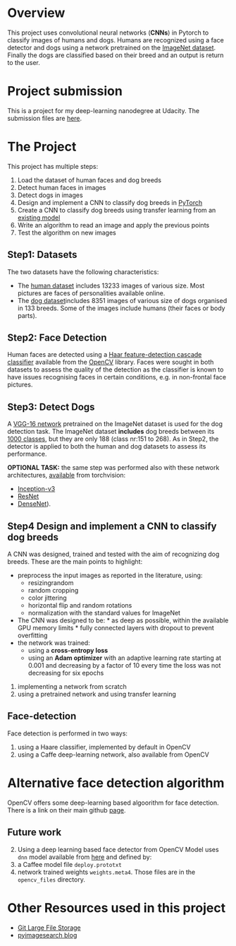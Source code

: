 # Overview
This project uses convolutional neural networks (**CNNs**) in Pytorch to classify images of humans and dogs. 
Humans are recognized using a face detector and dogs using a network pretrained on the [ImageNet dataset](http://www.image-net.org/).
Finally the dogs are classified based on their breed and an output is return to the user.


# Project submission
This is a project for my deep-learning nanodegree at Udacity.
The submission files are [here](https://github.com/modenaxe/dog-breed-classifier/tree/master/submission).


# The Project
This project has multiple steps:
1. Load the dataset of human faces and dog breeds
2. Detect human faces in images
3. Detect dogs in images
4. Design and implement a CNN to classify dog breeds in [PyTorch](https://pytorch.org)
5. Create a CNN to classify dog breeds using transfer learning from an [existing model](https://pytorch.org/docs/stable/torchvision/models.html) 
6. Write an algorithm to read an image and apply the previous points
7. Test the algorithm on new images

## Step1: Datasets
The two datasets have the following characteristics:
* The [human dataset](https://s3-us-west-1.amazonaws.com/udacity-aind/dog-project/lfw.zip) includes 13233 images of various size. Most pictures are faces of personalities available online.
* The [dog dataset](https://s3-us-west-1.amazonaws.com/udacity-aind/dog-project/dogImages.zip)includes 8351 images of various size of dogs organised in 133 breeds. Some of the images include humans (their faces or body parts).

## Step2: Face Detection
Human faces are detected using a [Haar feature-detection cascade classifier](https://docs.opencv.org/3.4/db/d28/tutorial_cascade_classifier.html) available from the [OpenCV](https://opencv.org) library.
Faces were sought in both datasets to assess the quality of the detection as the classifier is known to have issues recognising faces in certain conditions, e.g. in non-frontal face pictures.
 
## Step3: Detect Dogs
A [VGG-16 network](https://arxiv.org/abs/1409.1556) pretrained on the ImageNet dataset is used for the dog detection task.
The ImageNet dataset __includes__ dog breeds between its [1000 classes](https://gist.github.com/yrevar/942d3a0ac09ec9e5eb3a), but they are only 188 (class nr:151 to 268).
As in Step2, the detector is applied to both the human and dog datasets to assess its performance.

**OPTIONAL TASK:** the same step was performed also with these network architectures, [available](https://pytorch.org/docs/stable/torchvision/models.html) from torchvision:
* [Inception-v3](https://arxiv.org/abs/1512.00567) 
* [ResNet](https://arxiv.org/abs/1512.03385) 
* [DenseNet](https://arxiv.org/abs/1608.06993)).

## Step4 Design and implement a CNN to classify dog breeds
A CNN was designed, trained and tested with the aim of recognizing dog breeds.
These are the main points to highlight:
* preprocess the input images as reported in the literature, using:
	* resizingrandom
	* random cropping
	* color jittering
	* horizontal flip and random rotations
	* normalization with the standard values for ImageNet
* The CNN was designed to be:
		* as deep as possible, within the available GPU memory limits
		* fully connected layers with dropout to prevent overfitting 
* the network was trained:
	* using a **cross-entropy loss**
	* using an **Adam optimizer** with an adaptive learning rate starting at 0.001 and decreasing by a factor of 10 every time the loss was not decreasing for six epochs
	

	
1. implementing a network from scratch
2. using a pretrained network and using transfer learning

## Face-detection
Face detection is performed in two ways:
1. using a Haare classifier, implemented by default in OpenCV
2. using a Caffe deep-learning network, also available from OpenCV

# Alternative face detection algorithm
OpenCV offers some deep-learning based algoorithm for face detection. There is a link on their main github [page](https://github.com/opencv/opencv/tree/ea667d82b30a19b10a6c00edf8acc6e9dd85c429/samples/dnn).

## Future work
2. Using a deep learning based face detector from OpenCV
Model uses `dnn` model available from [here](https://github.com/opencv/opencv/tree/master/samples/dnn/face_detector) and defined by:
1. a Caffee model file `deploy.prototxt` 
2. network trained weights `weights.meta4`. 
Those files are in the `opencv_files` directory.

# Other Resources used in this project
* [Git Large File Storage](https://git-lfs.github.com/)
* [pyimagesearch blog](https://www.pyimagesearch.com/2018/02/26/face-detection-with-opencv-and-deep-learning/)
 
